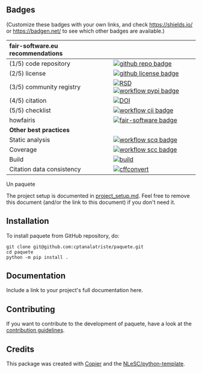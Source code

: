 ## Badges

(Customize these badges with your own links, and check https://shields.io/ or https://badgen.net/ to see which other badges are available.)

| fair-software.eu recommendations | |
| :-- | :--  |
| (1/5) code repository              | [![github repo badge](https://img.shields.io/badge/github-repo-000.svg?logo=github&labelColor=gray&color=blue)](https://github.com/cptanalatriste/paquete) |
| (2/5) license                      | [![github license badge](https://img.shields.io/github/license/cptanalatriste/paquete)](https://github.com/cptanalatriste/paquete) |
| (3/5) community registry           | [![RSD](https://img.shields.io/badge/rsd-paquete-00a3e3.svg)](https://www.research-software.nl/software/paquete) [![workflow pypi badge](https://img.shields.io/pypi/v/paquete.svg?colorB=blue)](https://pypi.python.org/project/paquete/) |
| (4/5) citation                     | [![DOI](https://zenodo.org/badge/DOI/<replace-with-created-DOI>.svg)](https://doi.org/<replace-with-created-DOI>)|
| (5/5) checklist                    | [![workflow cii badge](https://bestpractices.coreinfrastructure.org/projects/<replace-with-created-project-identifier>/badge)](https://bestpractices.coreinfrastructure.org/projects/<replace-with-created-project-identifier>) |
| howfairis                          | [![fair-software badge](https://img.shields.io/badge/fair--software.eu-%E2%97%8F%20%20%E2%97%8F%20%20%E2%97%8F%20%20%E2%97%8F%20%20%E2%97%8B-yellow)](https://fair-software.eu) |
| **Other best practices**           | &nbsp; |
| Static analysis                    | [![workflow scq badge](https://sonarcloud.io/api/project_badges/measure?project=cptanalatriste_paquete&metric=alert_status)](https://sonarcloud.io/dashboard?id=cptanalatriste_paquete) |
| Coverage                           | [![workflow scc badge](https://sonarcloud.io/api/project_badges/measure?project=cptanalatriste_paquete&metric=coverage)](https://sonarcloud.io/dashboard?id=cptanalatriste_paquete) || Documentation                      | [![Documentation Status](https://readthedocs.org/projects/paquete/badge/?version=latest)](https://paquete.readthedocs.io/en/latest/?badge=latest) || **GitHub Actions**                 | &nbsp; |
| Build                              | [![build](https://github.com/cptanalatriste/paquete/actions/workflows/build.yml/badge.svg)](https://github.com/cptanalatriste/paquete/actions/workflows/build.yml) |
| Citation data consistency          | [![cffconvert](https://github.com/cptanalatriste/paquete/actions/workflows/cffconvert.yml/badge.svg)](https://github.com/cptanalatriste/paquete/actions/workflows/cffconvert.yml) || SonarCloud                         | [![sonarcloud](https://github.com/cptanalatriste/paquete/actions/workflows/sonarcloud.yml/badge.svg)](https://github.com/cptanalatriste/paquete/actions/workflows/sonarcloud.yml) || Link checker              | [![link-check](https://github.com/cptanalatriste/paquete/actions/workflows/link-check.yml/badge.svg)](https://github.com/cptanalatriste/paquete/actions/workflows/link-check.yml) |## How to use paquete

Un paquete

The project setup is documented in [project_setup.md](project_setup.md). Feel free to remove this document (and/or the link to this document) if you don't need it.

## Installation

To install paquete from GitHub repository, do:

```console
git clone git@github.com:cptanalatriste/paquete.git
cd paquete
python -m pip install .
```

## Documentation

Include a link to your project's full documentation here.

## Contributing

If you want to contribute to the development of paquete,
have a look at the [contribution guidelines](CONTRIBUTING.md).

## Credits

This package was created with [Copier](https://github.com/copier-org/copier) and the [NLeSC/python-template](https://github.com/NLeSC/python-template).
